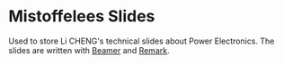 # Mistoffelees Slides
Used to store Li CHENG's technical slides about Power Electronics. 
The slides are written with [Beamer](http://tug.ctan.org/macros/latex/contrib/beamer/doc/beameruserguide.pdf) and [Remark](https://remarkjs.com).
